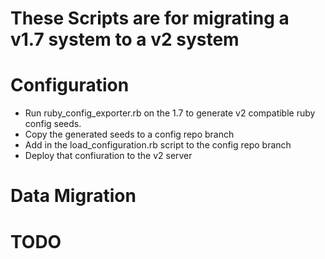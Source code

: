 These Scripts are for migrating a v1.7 system to a v2 system
=============================================================


Configuration
==================
- Run ruby_config_exporter.rb on the 1.7 to generate v2 compatible ruby config seeds.
- Copy the generated seeds to a config repo branch
- Add in the load_configuration.rb script to the config repo branch
- Deploy that confiuration to the v2 server


Data Migration
=================
# TODO
